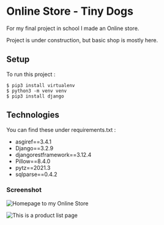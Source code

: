 # Online Store - Tiny Dogs

For my final project in school I made an Online store.

Project is under construction, but basic shop is mostly here.


## Setup
To run this project :

```
$ pip3 install virtualenv
$ python3 -m venv venv
$ pip3 install django
```

## Technologies

You can find these under requirements.txt :

* asgiref==3.4.1
* Django==3.2.9
* djangorestframework==3.12.4
* Pillow==8.4.0
* pytz==2021.3
* sqlparse==0.4.2

### Screenshot

![Homepage to my Online Store](https://user-images.githubusercontent.com/85385331/151650070-77028816-f64b-4819-bea8-18d70416ece2.png "Homepage")

![This is a product list page](https://user-images.githubusercontent.com/85385331/151650121-779308f6-6840-491a-bc9f-8cc487ad14fe.png "Productlist")



